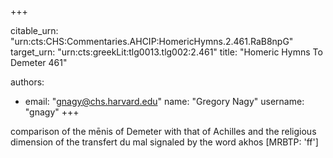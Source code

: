 +++


citable_urn: "urn:cts:CHS:Commentaries.AHCIP:HomericHymns.2.461.RaB8npG"
target_urn: "urn:cts:greekLit:tlg0013.tlg002:2.461"
title: "Homeric Hymns To Demeter 461"

authors:
- email: "gnagy@chs.harvard.edu"
  name: "Gregory Nagy"
  username: "gnagy"
+++

<p>comparison of the mēnis of Demeter with that of Achilles and the religious dimension of the transfert du mal signaled by the word akhos [MRBTP: 'ff']</p>